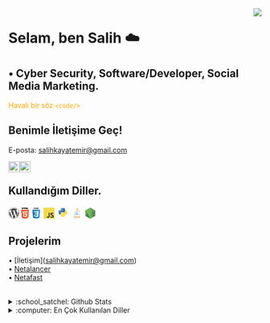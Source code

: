 <img src="https://giphy.com/gifs/dommespace-domme-space-programador-qgQUggAC3Pfv687qPC" align="right">

# Selam, ben Salih :cloud:

## • Cyber Security, Software/Developer, Social Media Marketing.


<font color="orange"> Havalı bir söz `<code/>`
</font>

## Benimle İletişime Geç!

[Discord]: https://discord.gg/VyAgqfmH2Y
[Instagram]: https://instagram.com/salihkayatemir
E-posta: <a href="mailto:#">salihkayatemir@gmail.com</a>

[<img height="22" width="22" src="https://unpkg.com/simple-icons@v6/icons/discord.svg" align="left"/>][Discord]
[<img height="22" width="22" src="https://unpkg.com/simple-icons@v6/icons/instagram.svg" align="left"/>][Instagram]
<br />

## Kullandığım Diller.
<img src="https://raw.githubusercontent.com/github/explore/80688e429a7d4ef2fca1e82350fe8e3517d3494d/topics/wordpress/wordpress.png" height="22" width="22"><img src="https://raw.githubusercontent.com/github/explore/80688e429a7d4ef2fca1e82350fe8e3517d3494d/topics/html/html.png" height="22" width="22"><img src="https://raw.githubusercontent.com/github/explore/80688e429a7d4ef2fca1e82350fe8e3517d3494d/topics/css/css.png" height="22" width="22">
<img src="https://raw.githubusercontent.com/github/explore/80688e429a7d4ef2fca1e82350fe8e3517d3494d/topics/javascript/javascript.png" height="22" width="22">
<img src="https://raw.githubusercontent.com/github/explore/80688e429a7d4ef2fca1e82350fe8e3517d3494d/topics/python/python.png" height="25" width="25">
<img src="https://raw.githubusercontent.com/github/explore/80688e429a7d4ef2fca1e82350fe8e3517d3494d/topics/java/java.png" height="23" width="23">
<img src="https://raw.githubusercontent.com/github/explore/80688e429a7d4ef2fca1e82350fe8e3517d3494d/topics/nodejs/nodejs.png" height="22" width="22">
<br/>

## Projelerim
• [İletişim](<a href="mailto:#">salihkayatemir@gmail.com</a>)
<br/>
• [Netalancer](https://jobs.netafast.com)
<br />
• [Netafast](https://netafast.com)
<br />
<br />

<details>
<summary>:school_satchel: Github Stats</summary>
<img src="https://github-readme-stats.vercel.app/api?username=salihkayatemir&theme=radical">
</details>  

<details>
<summary>:computer: En Çok Kullanılan Diller</summary>
<img src="https://github-readme-stats.vercel.app/api/top-langs/?username=salihkayatemir&layout=compact">
</details>  
